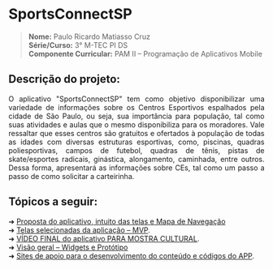 
# SportsConnectSP

> **Nome:** Paulo Ricardo Matiasso Cruz <br>
> **Série/Curso:** 3° M-TEC PI DS <br>
> **Componente Curricular:** PAM II – Programação de Aplicativos Mobile

## Descrição do projeto:
<p align="justify">
O aplicativo "SportsConnectSP" tem como objetivo disponibilizar uma variedade de informações sobre os Centros Esportivos espalhados pela cidade de São Paulo, ou seja, sua importância para população, tal como suas atividades e aulas que o mesmo disponibiliza para os moradores. Vale ressaltar que esses centros são gratuitos e ofertados à população de todas as idades com diversas estruturas esportivas, como, piscinas, quadras poliesportivas, campos de futebol, quadras de tênis, pistas de skate/esportes radicais, ginástica, alongamento, caminhada, entre outros. Dessa forma, apresentará as informações sobre CEs, tal como um passo a passo de como solicitar a carteirinha. </p>

## Tópicos a seguir:

➜ [Proposta do aplicativo, intuito das telas e Mapa de Navegação](https://github.com/paulormcruz/SportsConnect/wiki/Explica%C3%A7%C3%A3o-sobre-o-Aplicativo) <br>
➜ [Telas selecionadas da aplicação – MVP](https://github.com/paulormcruz/SportsConnectSP/wiki/PRIMEIRA-PARTE-(MVP-%E2%80%93-Minimum-Viable-Product)). <br>
➜ [VÍDEO FINAL do aplicativo PARA MOSTRA CULTURAL](https://github.com/paulormcruz/SportsConnectSP/wiki/Desenvolvimento-do-projeto). <br>
➜ [Visão geral – Widgets e Protótipo](https://github.com/paulormcruz/SportsConnect/wiki/Widgets-utilizados-(especifica%C3%A7%C3%B5es)-e-Prot%C3%B3tipo) <br>
➜ [Sites de apoio para o desenvolvimento do conteúdo e códigos do APP](https://github.com/paulormcruz/SportsConnectSP/wiki/SITES-DE-APOIO).<br>
